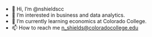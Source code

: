 - 👋 Hi, I’m @nshieldscc
- 👀 I’m interested in business and data analytics. 
- 🌱 I’m currently learning economics at Colorado College. 
- 📫 How to reach me n_shields@coloradocollege.edu

<!---
nshieldscc/nshieldscc is a ✨ special ✨ repository because its `README.md` (this file) appears on your GitHub profile.
You can click the Preview link to take a look at your changes.
--->
